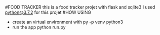 #FOOD TRACKER
this is a food tracker projet with flask and sqlite3
I used python@3.7.2 for this projet 
#HOW USING
  
  - create an virtual environment with
  	py -p venv <nameofyourvirtualenvironment> python3
  - run the app
  	python run.py
